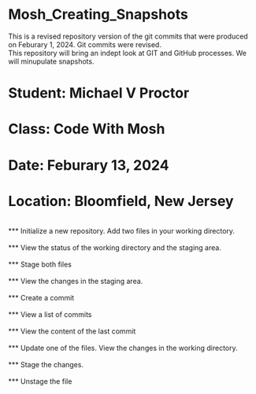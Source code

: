 # Mosh_Creating_Snapshots
This is a revised repository version of the git commits that were produced on Feburary 1, 2024.
Git commits were revised.  
This repository will bring an indept look at GIT and GitHub processes.  We will minupulate snapshots.  
<h1>Student: Michael V Proctor</h1>
<h1>Class: Code With Mosh</h1>
<h1>Date: Feburary 13, 2024</h1>
<h1>Location: Bloomfield, New Jersey</h1>

<br>*** Initialize a new repository.  Add two files in your working directory.</br>
<br>*** View the status of the working directory and the staging area.</br>
<br>*** Stage both files</br>
<br>*** View the changes in the staging area.</br>
<br>*** Create a commit</br>
<br>*** View a list of commits</br>
<br>*** View the content of the last commit</br>
<br>*** Update one of the files.  View the changes in the working directory.</br>
<br>*** Stage the changes.</br>
<br>*** Unstage the file</br>

